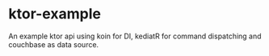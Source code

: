 # ktor-example
An example ktor api using koin for DI, kediatR for command dispatching and couchbase as data source.
